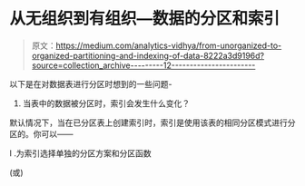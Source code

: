 # 从无组织到有组织—数据的分区和索引

> 原文：<https://medium.com/analytics-vidhya/from-unorganized-to-organized-partitioning-and-indexing-of-data-8222a3d9196d?source=collection_archive---------12----------------------->

以下是在对数据表进行分区时想到的一些问题-

1.  当表中的数据被分区时，索引会发生什么变化？

默认情况下，当在已分区表上创建索引时，索引是使用该表的相同分区模式进行分区的。你可以——

I .为索引选择单独的分区方案和分区函数

(或)